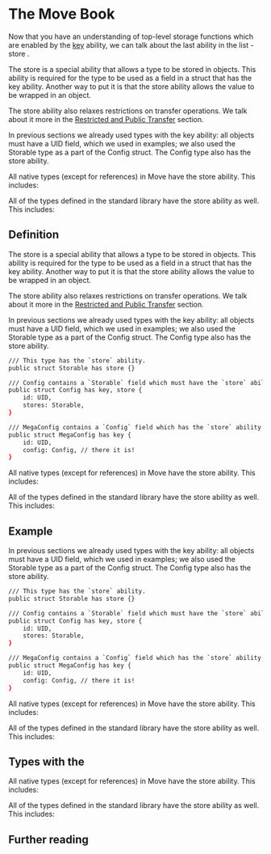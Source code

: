 # The Move Book

Now that you have an understanding of top-level storage functions which are enabled by the
 [key](./key-ability.html)  ability, we can talk about the last ability in the list -  store .

The  store  is a special ability that allows a type to be  stored  in objects. This ability is
required for the type to be used as a field in a struct that has the  key  ability. Another way to
put it is that the  store  ability allows the value to be  wrapped  in an object.

The  store  ability also relaxes restrictions on transfer operations. We talk about it more in the
 [Restricted and Public Transfer](./transfer-restrictions.html)  section.

In previous sections we already used types with the  key  ability: all objects must have a  UID 
field, which we used in examples; we also used the  Storable  type as a part of the  Config  struct.
The  Config  type also has the  store  ability.

All native types (except for references) in Move have the  store  ability. This includes:

All of the types defined in the standard library have the  store  ability as well. This includes:

## Definition

The  store  is a special ability that allows a type to be  stored  in objects. This ability is
required for the type to be used as a field in a struct that has the  key  ability. Another way to
put it is that the  store  ability allows the value to be  wrapped  in an object.

The  store  ability also relaxes restrictions on transfer operations. We talk about it more in the
 [Restricted and Public Transfer](./transfer-restrictions.html)  section.

In previous sections we already used types with the  key  ability: all objects must have a  UID 
field, which we used in examples; we also used the  Storable  type as a part of the  Config  struct.
The  Config  type also has the  store  ability.

```bash
/// This type has the `store` ability.
public struct Storable has store {}

/// Config contains a `Storable` field which must have the `store` ability.
public struct Config has key, store {
    id: UID,
    stores: Storable,
}

/// MegaConfig contains a `Config` field which has the `store` ability.
public struct MegaConfig has key {
    id: UID,
    config: Config, // there it is!
}
```

All native types (except for references) in Move have the  store  ability. This includes:

All of the types defined in the standard library have the  store  ability as well. This includes:

## Example

In previous sections we already used types with the  key  ability: all objects must have a  UID 
field, which we used in examples; we also used the  Storable  type as a part of the  Config  struct.
The  Config  type also has the  store  ability.

```bash
/// This type has the `store` ability.
public struct Storable has store {}

/// Config contains a `Storable` field which must have the `store` ability.
public struct Config has key, store {
    id: UID,
    stores: Storable,
}

/// MegaConfig contains a `Config` field which has the `store` ability.
public struct MegaConfig has key {
    id: UID,
    config: Config, // there it is!
}
```

All native types (except for references) in Move have the  store  ability. This includes:

All of the types defined in the standard library have the  store  ability as well. This includes:

## Types with the 

All native types (except for references) in Move have the  store  ability. This includes:

All of the types defined in the standard library have the  store  ability as well. This includes:

## Further reading